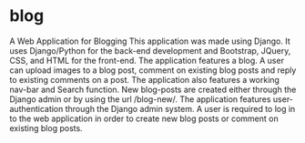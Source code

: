 # blog
A Web Application for Blogging
  This application was made using Django. It uses Django/Python for the back-end development and Bootstrap, JQuery, CSS, and HTML 
for the front-end.
  The application features a blog. A user can upload images to a blog post, comment on existing blog posts and reply to existing
comments on a post. The application also features a working nav-bar and Search function.
  New blog-posts are created either through the Django admin or by using the url /blog-new/. 
  The application features user-authentication through the Django admin system. A user is required to log in to the web application 
in order to create new blog posts or comment on existing blog posts. 
